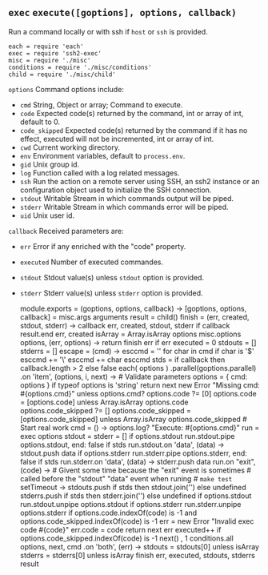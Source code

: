 
`exec` `execute([goptions], options, callback)`
-----------------------------------------------

Run a command locally or with ssh if `host` or `ssh` is provided.

    each = require 'each'
    exec = require 'ssh2-exec'
    misc = require './misc'
    conditions = require './misc/conditions'
    child = require './misc/child'

`options`           Command options include:
*   `cmd`           String, Object or array; Command to execute.
*   `code`          Expected code(s) returned by the command, int or array of int, default to 0.
*   `code_skipped`  Expected code(s) returned by the command if it has no effect, executed will not be incremented, int or array of int.
*   `cwd`           Current working directory.
*   `env`           Environment variables, default to `process.env`.
*   `gid`           Unix group id.
*   `log`           Function called with a log related messages.
*   `ssh`           Run the action on a remote server using SSH, an ssh2 instance or an configuration object used to initialize the SSH connection.
*   `stdout`        Writable Stream in which commands output will be piped.
*   `stderr`        Writable Stream in which commands error will be piped.
*   `uid`           Unix user id.

`callback`          Received parameters are:
*   `err`           Error if any enriched with the "code" property.
*   `executed`      Number of executed commandes.
*   `stdout`        Stdout value(s) unless `stdout` option is provided.
*   `stderr`        Stderr value(s) unless `stderr` option is provided.

    module.exports = (goptions, options, callback) ->
      [goptions, options, callback] = misc.args arguments
      result = child()
      finish = (err, created, stdout, stderr) ->
        callback err, created, stdout, stderr if callback
        result.end err, created
      isArray = Array.isArray options
      misc.options options, (err, options) ->
        return finish err if err
        executed = 0
        stdouts = []
        stderrs = []
        escape = (cmd) ->
          esccmd = ''
          for char in cmd
            if char is '$'
              esccmd += '\\'
            esccmd += char
          esccmd
        stds = if callback then callback.length > 2 else false
        each( options )
        .parallel(goptions.parallel)
        .on 'item', (options, i, next) ->
          # Validate parameters
          options = { cmd: options } if typeof options is 'string'
          return next new Error "Missing cmd: #{options.cmd}" unless options.cmd?
          options.code ?= [0]
          options.code = [options.code] unless Array.isArray options.code
          options.code_skipped ?= []
          options.code_skipped = [options.code_skipped] unless Array.isArray options.code_skipped
          # Start real work
          cmd = () ->
            options.log? "Execute: #{options.cmd}"
            run = exec options
            stdout = stderr = []
            if options.stdout
              run.stdout.pipe options.stdout, end: false
            if stds
              run.stdout.on 'data', (data) ->
                stdout.push data
            if options.stderr
              run.stderr.pipe options.stderr, end: false
            if stds
              run.stderr.on 'data', (data) ->
                stderr.push data
            run.on "exit", (code) ->
              # Givent some time because the "exit" event is sometimes
              # called before the "stdout" "data" event when runing
              # `make test`
              setTimeout ->
                stdouts.push if stds then stdout.join('') else undefined
                stderrs.push if stds then stderr.join('') else undefined
                if options.stdout
                  run.stdout.unpipe options.stdout
                if options.stderr
                  run.stderr.unpipe options.stderr
                if options.code.indexOf(code) is -1 and options.code_skipped.indexOf(code) is -1
                  err = new Error "Invalid exec code #{code}"
                  err.code = code
                  return next err
                executed++ if options.code_skipped.indexOf(code) is -1
                next()
              , 1
          conditions.all options, next, cmd
        .on 'both', (err) ->
          stdouts = stdouts[0] unless isArray
          stderrs = stderrs[0] unless isArray
          finish err, executed, stdouts, stderrs
      result
